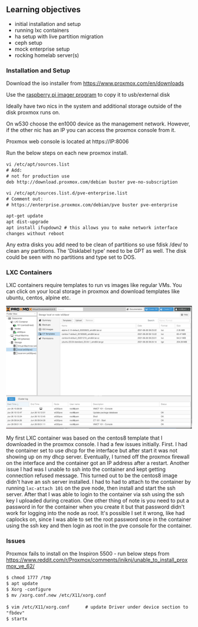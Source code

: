 
## Learning objectives
- initial installation and setup
- running lxc containers
- ha setup with live partition migration
- ceph setup
- mock enterprise setup
- rocking homelab server(s)


### Installation and Setup
Download the iso installer from https://www.proxmox.com/en/downloads

Use the [raspberry pi imager program](https://www.raspberrypi.org/software/) to copy it to usb/external disk

Ideally have two nics in the system and additional storage outside of the disk proxmox runs on.

On w530 choose the en1000 device as the management network. However, if the other nic has an IP you can access the proxmox console from it.

Proxmox web console is located at https://IP:8006

Run the below steps on each new proxmox install.
```
vi /etc/apt/sources.list
# Add:
# not for production use
deb http://download.proxmox.com/debian buster pve-no-subscription
```
```
vi /etc/apt/sources.list.d/pve-enterprise.list
# Comment out:
# https://enterprise.proxmox.com/debian/pve buster pve-enterprise
```
```
apt-get update
apt dist-upgrade
apt install ifupdown2 # this allows you to make network interface changes without reboot
```

Any extra disks you add need to be clean of partitions so use fdisk /dev/<devicename> to clean any partitions. The 'Disklabel type' need to be GPT as well. The disk could be seen with no partitions and type set to DOS.

### LXC Containers
LXC containers require templates to run vs images like regular VMs. You can click on your local storage in proxmox and download templates like ubuntu, centos, alpine etc.  

![lxc images](https://github.com/uselessjargon/homelab/blob/master/proxmox/images/proxmox-lxc-templates.png)

My first LXC container was based on the centos8 template that I downloaded in the proxmox console. I had a few issues initially. First. I had the container set to use dhcp for the interface but after start it was not showing up on my dhcp server. Eventually, I turned off the proxmox firewall on the interface and the container got an IP address after a restart. Another issue I had was I unable to ssh into the container and kept getting connection refused message. This turned out to be the centos8 image didn't have an ssh server installed. I had to had to attach to the container by running `lxc-attach 101` on the pve node, then install and start the ssh server. After that I was able to login to the container via ssh using the ssh key I uploaded during creation. One other thing of note is you need to put a password in for the container when you create it but that password didn't work for logging into the node as root. It's possible I set it wrong, like had caplocks on, since I was able to set the root password once in the container using the ssh key and then login as root in the pve console for the container.

### Issues
Proxmox fails to install on the Inspiron 5500 - run below steps from https://www.reddit.com/r/Proxmox/comments/iniknj/unable_to_install_proxmox_ve_62/
```
$ chmod 1777 /tmp
$ apt update
$ Xorg -configure
$ mv /xorg.conf.new /etc/X11/xorg.conf

$ vim /etc/X11/xorg.conf      # update Driver under device section to "fbdev"
$ startx
```
